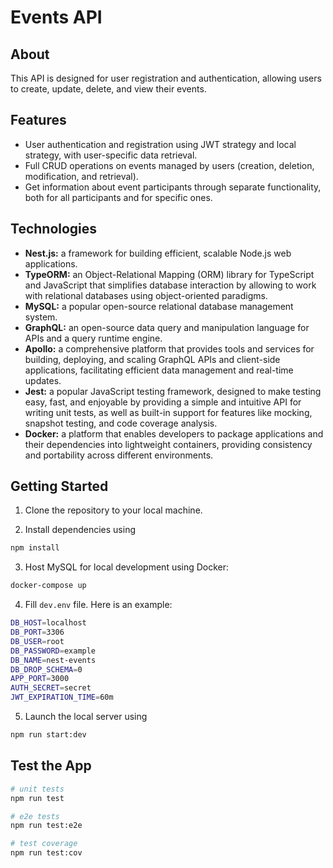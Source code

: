 # Events API

## About

This API is designed for user registration and authentication, allowing users to create, update, delete, and view their events.

## Features

- User authentication and registration using JWT strategy and local strategy, with user-specific data retrieval.
- Full CRUD operations on events managed by users (creation, deletion, modification, and retrieval).
- Get information about event participants through separate functionality, both for all participants and for specific ones.

## Technologies

- **Nest.js:** a framework for building efficient, scalable Node.js web applications.
- **TypeORM:** an Object-Relational Mapping (ORM) library for TypeScript and JavaScript that simplifies database interaction by allowing to work with relational databases using object-oriented paradigms.
- **MySQL:** a popular open-source relational database management system.
- **GraphQL:** an open-source data query and manipulation language for APIs and a query runtime engine.
- **Apollo:** a comprehensive platform that provides tools and services for building, deploying, and scaling GraphQL APIs and client-side applications, facilitating efficient data management and real-time updates.
- **Jest:** a popular JavaScript testing framework, designed to make testing easy, fast, and enjoyable by providing a simple and intuitive API for writing unit tests, as well as built-in support for features like mocking, snapshot testing, and code coverage analysis.
- **Docker:** a platform that enables developers to package applications and their dependencies into lightweight containers, providing consistency and portability across different environments.

## Getting Started

1. Clone the repository to your local machine.
   
2. Install dependencies using
```bash
npm install
```
   
3. Host MySQL for local development using Docker:
```bash
docker-compose up
```

4. Fill `dev.env` file. Here is an example:
```bash
DB_HOST=localhost
DB_PORT=3306
DB_USER=root
DB_PASSWORD=example
DB_NAME=nest-events
DB_DROP_SCHEMA=0
APP_PORT=3000
AUTH_SECRET=secret
JWT_EXPIRATION_TIME=60m
```
   
5. Launch the local server using
```bash
npm run start:dev
```

## Test the App

```bash
# unit tests
npm run test

# e2e tests
npm run test:e2e

# test coverage
npm run test:cov
```
